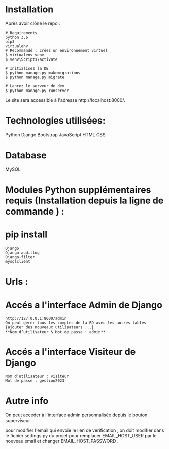 # Installation
Après avoir clôné le repo :

    # Requirements
    python 3.6
    pip3
    virtualenv
    # Recommandé : créez un environnement virtuel
    $ virtualenv venv
    $ venv\Scripts\activate
    
    # Initialisez la DB
    $ python manage.py makemigrations
    $ python manage.py migrate
    
    # Lancez le serveur de dev
    $ python manage.py runserver

Le site sera accessible à l'adresse http://localhost:8000/.
# Technologies utilisées:
Python
Django
Bootstrap
JavaScript
HTML
CSS
# Database
MySQL
# Modules Python supplémentaires requis (Installation depuis la ligne de commande ) :
  # pip install  
    Django 
    Django-auditlog
    Django-filter
    mysqlclient

# Urls :

  # Accés a l'interface Admin de Django
    http://127.0.0.1:8000/admin 
    On peut gérer tous les comptes de la BD avec les autres tables {ajouter des nouveaux utilisateurs ...}
    **Nom d’utilisateur & Mot de passe : admin** 

  # Accés a l'interface Visiteur de Django
    Nom d’utilisateur : visiteur
    Mot de passe : gestion2023

# Autre info
  On peut accéder à l'interface admin personnalisée depuis le bouton superviseur 

  pour modifier l'email qui envoie le lien de verification , on doit modifier dans le fichier settings.py du projet pour remplacer EMAIL_HOST_USER  par le nouveau email et changer EMAIL_HOST_PASSWORD .



